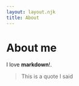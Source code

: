 ```yaml
---
layout: layout.njk
title: About 
---
```


# About me

I love __markdown__!.

> This is a quote I said